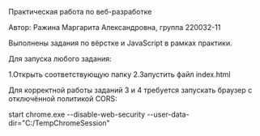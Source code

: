 Практическая работа по веб-разработке

Автор: Ражина Маргарита Александровна, группа 220032-11

Выполнены задания по вёрстке и JavaScript в рамках практики.

Для запуска любого задания:

1.Открыть соответствующую папку
2.Запустить файл index.html

Для корректной работы заданий 3 и 4 требуется запускать браузер с отключённой политикой CORS:

start chrome.exe --disable-web-security --user-data-dir="C:/TempChromeSession"